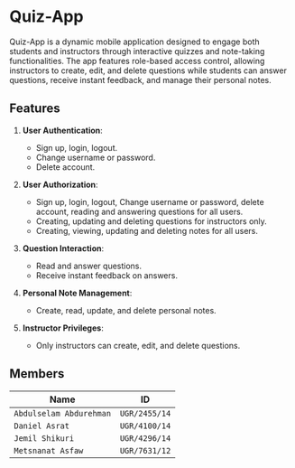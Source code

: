 # Quiz-App

Quiz-App is a dynamic mobile application designed to engage both students and instructors through interactive quizzes and note-taking functionalities. The app features role-based access control, allowing instructors to create, edit, and delete questions while students can answer questions, receive instant feedback, and manage their personal notes.

## Features

1. **User Authentication**:
   - Sign up, login, logout.
   - Change username or password.
   - Delete account.

2. **User Authorization**:
   - Sign up, login, logout, Change username or password, delete account, reading and answering questions for all users.
   - Creating, updating and deleting questions for instructors only.
   - Creating, viewing, updating and deleting notes for all users.

3. **Question Interaction**:
   - Read and answer questions.
   - Receive instant feedback on answers.

4. **Personal Note Management**:
   - Create, read, update, and delete personal notes.
   
5. **Instructor Privileges**:
   - Only instructors can create, edit, and delete questions.

## Members

| Name          | ID    |
| ------------- | ----- |
| `Abdulselam Abdurehman`    | `UGR/2455/14` |
| `Daniel Asrat`  | `UGR/4100/14` |
| `Jemil Shikuri`| `UGR/4296/14` |
| `Metsnanat Asfaw`| `UGR/7631/12` |